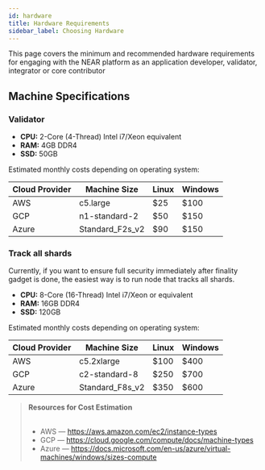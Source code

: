 ```yaml
---
id: hardware
title: Hardware Requirements
sidebar_label: Choosing Hardware
---
```


This page covers the minimum and recommended hardware requirements for engaging with the NEAR platform as an application developer, validator, integrator or core contributor

## Machine Specifications

### Validator

- **CPU:** 2-Core (4-Thread) Intel i7/Xeon equivalent
- **RAM:** 4GB DDR4
- **SSD:** 50GB

Estimated monthly costs depending on operating system:

| Cloud Provider | Machine Size    | Linux | Windows |
|----------------|-----------------|-------|---------|
| AWS            | c5.large        | $25   | $100    |
| GCP            | n1-standard-2   | $50   | $150    |
| Azure          | Standard_F2s_v2 | $90   | $150    |

### Track all shards

Currently, if you want to ensure full security immediately after finality gadget is done, the easiest way is to run node that tracks all shards.

- **CPU:** 8-Core (16-Thread) Intel i7/Xeon or equivalent
- **RAM:** 16GB DDR4
- **SSD:** 120GB

Estimated monthly costs depending on operating system:

| Cloud Provider | Machine Size    | Linux | Windows |
|----------------|-----------------|-------|---------|
| AWS            | c5.2xlarge      | $100   | $400   |
| GCP            | c2-standard-8   | $250   | $700   |
| Azure          | Standard_F8s_v2 | $350   | $600   |

<blockquote class="info">
<strong>Resources for Cost Estimation</strong><br><br>

- AWS — https://aws.amazon.com/ec2/instance-types
- GCP — https://cloud.google.com/compute/docs/machine-types
- Azure — https://docs.microsoft.com/en-us/azure/virtual-machines/windows/sizes-compute

</blockquote>

